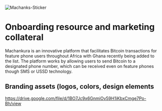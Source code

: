 ![Machanks-Sticker](https://github.com/MGTehuti/Machankura-8333.mobi/assets/138019359/1c481634-af9c-40b5-a35d-31c49db866ec)

# Onboarding resource and marketing collateral
Machankura is an innovative platform that facilitates Bitcoin transactions for feature phone users throughout Africa with Ghana recently being added to the list. The platform works by allowing users to send Bitcoin to a designated phone number, which can be received even on feature phones though SMS or USSD technology.

## Branding assets (logos, colors, design elements
https://drive.google.com/file/d/1BO7Jc9x6GnmiOv59H1iKbxCmge7Po-Bh/view 

